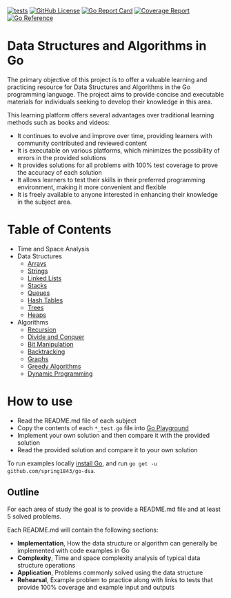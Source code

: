 [![tests](https://github.com/spring1843/go-dsa/actions/workflows/tests.yaml/badge.svg)](https://github.com/spring1843/go-dsa/actions/workflows/tests.yaml)
[![GitHub License](https://img.shields.io/badge/License-Apache%202.0-ff69b4.svg)](https://github.com/aws/karpenter/blob/main/LICENSE)
[![Go Report Card](https://goreportcard.com/badge/github.com/spring1843/go-dsa)](https://goreportcard.com/report/github.com/spring1843/go-dsa)
[![Coverage Report](https://coveralls.io/repos/github/spring1843/go-dsa/badge.svg?branch=main)](https://coveralls.io/github/spring1843/go-dsa?branch=main)
[![Go Reference](https://pkg.go.dev/badge/github.com/spring1843/go-dsa.svg)](https://pkg.go.dev/github.com/spring1843/go-dsa)

# Data Structures and Algorithms in Go

The primary objective of this project is to offer a valuable learning and practicing resource for Data Structures and Algorithms in the Go programming language. The project aims to provide concise and executable materials for individuals seeking to develop their knowledge in this area.

This learning platform offers several advantages over traditional learning methods such as books and videos:
* It continues to evolve and improve over time, providing learners with community contributed and reviewed content
* It is executable on various platforms, which minimizes the possibility of errors in the provided solutions
* It provides solutions for all problems with 100% test coverage to prove the accuracy of each solution
* It allows learners to test their skills in their preferred programming environment, making it more convenient and flexible
* It is freely available to anyone interested in enhancing their knowledge in the subject area.

# Table of Contents

* Time and Space Analysis
* Data Structures
  * [Arrays](./array)
  * [Strings](./strings)
  * [Linked Lists](./linkedlist)
  * [Stacks](./stack)
  * [Queues](./queue)
  * [Hash Tables](./hashtable)
  * [Trees](./tree)
  * [Heaps](./heap)
* Algorithms
  * [Recursion](./recursion)
  * [Divide and Conquer](dnc)
  * [Bit Manipulation](./bit)
  * [Backtracking](./backtracking)
  * [Graphs](./graph)
  * [Greedy Algorithms](./greedy)
  * [Dynamic Programming](./dp)

# How to use

* Read the README.md file of each subject
* Copy the contents of each `*_test.go` file into [Go Playground](https://go.dev/play/)
* Implement your own solution and then compare it with the provided solution
* Read the provided solution and compare it to your own solution

To run examples locally [install Go](https://go.dev/doc/install), and run `go get -u github.com/spring1843/go-dsa`.

## Outline

For each area of study the goal is to provide a README.md file and at least 5 solved problems.

Each README.md will contain the following sections:

* **Implementation**, How the data structure or algorithm can generally be implemented with code examples in Go
* **Complexity**, Time and space complexity analysis of typical data structure operations
* **Application**, Problems commonly solved using the data structure
* **Rehearsal**, Example problem to practice along with links to tests that provide 100% coverage and example input and outputs
